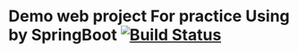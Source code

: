 # Demo web project For practice Using by SpringBoot [![Build Status](https://travis-ci.org/brainbackdoor/bbd-lotto.svg)](https://travis-ci.org/brainbackdoor/bbd-lotto)